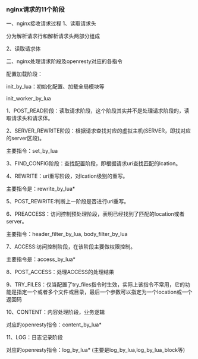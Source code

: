### nginx请求的11个阶段

一、nginx接收请求过程
1、读取请求头

分为解析请求行和解析请求头两部分组成

2、读取请求体

二、nginx处理请求阶段及openresty对应的各指令

配置加载阶段：

init_by_lua：初始化配置、加载全局模块等

init_worker_by_lua

1、POST_READ阶段：读取请求阶段，这个阶段其实并不是处理请求阶段的，读取请求头和请求体。

2、SERVER_REWRITE阶段：根据请求查找对应的虚拟主机(SERVER，即找对应的server区段)。

主要指令：set_by_lua

3、FIND_CONFIG阶段：查找配置阶段，即根据请求uri查找匹配的lcation。

4、REWRITE：uri重写阶段，对lcation级别的重写。

主要指令是：rewrite_by_lua*

5、POST_REWRITE:判断上一阶段是否进行uri重写。

6、PREACCESS：访问控制预处理阶段，表明已经找到了匹配的location或者server。

主要指令：header_filter_by_lua, body_filter_by_lua

7、ACCESS:访问控制阶段，在该阶段主要做权限控制。

主要指令是：access_by_lua*

8、POST_ACCESS：处理ACCESS的处理结果

9、TRY_FILES：仅当配置了try_files指令时生效，实际上该指令不常用，它的功能是指定一个或者多个文件或目录，最后一个参数可以指定为一个location或一个返回码

10、CONTENT：内容处理阶段，业务逻辑

对应的openresty指令：content_by_lua*

11、LOG：日志记录阶段

对应的openresty指令：log_by_lua* (主要是log_by_lua,log_by_lua_block等)